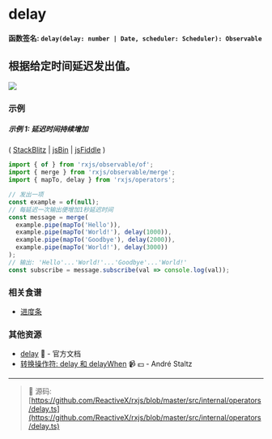# delay

#### 函数签名: `delay(delay: number | Date, scheduler: Scheduler): Observable`

## 根据给定时间延迟发出值。

<div class="ua-ad"><a href="https://ultimateangular.com/?ref=76683_kee7y7vk"><img src="https://ultimateangular.com/assets/img/banners/ua-leader.svg"></a></div>

### 示例

##### 示例 1: 延迟时间持续增加

(
[StackBlitz](https://stackblitz.com/edit/typescript-gc7gct?file=index.ts&devtoolsheight=100)
| [jsBin](http://jsbin.com/zebatixije/1/edit?js,console) |
[jsFiddle](https://jsfiddle.net/btroncone/1kxtzcu6/) )

```js
import { of } from 'rxjs/observable/of';
import { merge } from 'rxjs/observable/merge';
import { mapTo, delay } from 'rxjs/operators';

// 发出一项
const example = of(null);
// 每延迟一次输出便增加1秒延迟时间
const message = merge(
  example.pipe(mapTo('Hello')),
  example.pipe(mapTo('World!'), delay(1000)),
  example.pipe(mapTo('Goodbye'), delay(2000)),
  example.pipe(mapTo('World!'), delay(3000))
);
// 输出: 'Hello'...'World!'...'Goodbye'...'World!'
const subscribe = message.subscribe(val => console.log(val));
```

### 相关食谱

* [进度条](../../recipes/progressbar.md)

### 其他资源

* [delay](http://cn.rx.js.org/class/es6/Observable.js~Observable.html#instance-method-delay) :newspaper: - 官方文档
* [转换操作符: delay 和 delayWhen](https://egghead.io/lessons/rxjs-transformation-operators-delay-and-delaywhen?course=rxjs-beyond-the-basics-operators-in-depth) :video_camera: :dollar: - André Staltz

---
> :file_folder: 源码:  [https://github.com/ReactiveX/rxjs/blob/master/src/internal/operators/delay.ts](https://github.com/ReactiveX/rxjs/blob/master/src/internal/operators/delay.ts)
